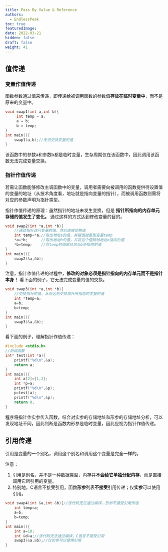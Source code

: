 ```yaml
---
title: Pass By Value & Reference
authors:
  - EndlessPeak
toc: true
featuredImage: 
date: 2022-03-21
hidden: false
draft: false
weight: 41
---
```


## 值传递

### 变量作值传递

函数参数通过值来传递，即传递给被调用函数的参数值**存放在临时变量中**，而不是原来的变量中。

```c
void swap1(int a,int b){
     int temp = a;
     a = b;
     b = temp;
}
int main(){
    swap1(a,b);//无法交换变量的值
}
```

该函数中的参数a和参数b都是临时变量，生存周期仅在该函数中，因此调用该函数无法完成变量交换。

### 指针作值传递

若需让函数能够修改主调函数中的变量，调用者需要向被调用的函数提供待设置值的变量的地址（从技术角度看，地址就是指向变量的指针），而被调用函数则需将对应的参数声明为指针类型。

指针作值传递的原理：虽然指针的地址未发生变换，但是 **指针所指向的内存单元存储的值发生了变化。** 通过这样的方式达到修改变量的目的。

```c
void swap2(int *a,int *b){
    //通过指针访问变量的值，然后直接交换值
    int temp=*a;//取出地址a的值，并赋值给整型变量temp
    *a=*b;		//取出地址b的值，并将这个值赋给地址a指向的值
    *b=temp;	//将temp的值赋给地址b所指向的值
}
int main(){
    swap2(&a,&b);
}
```

注意，指针作值传递的过程中，**修改的对象必须是指针指向的内存单元而不是指针本身！** 看下面的例子，它无法完成变量的值的交换。

```c
void swap3(int *a,int *b){
    //交换指针的值，从而达到交换指针所指向的变量的值
    int *temp=a;
    a=b;
    b=temp;
}
int main(){
    swap3(&a,&b);
}
```

看下面的例子，理解指针作值传递：

```c
#include <stdio.h>
//测试函数
int* test(int *a){
    printf("%d\n",&a);
    return a;
}
int main(){
    int a[2]={1,2};
    int *p=a;
    printf("%d\n",&p);
    p=test(a);
    printf("%d\n",&p);
    return 0;
}
```

程序将指针作实参传入函数，结合对实参的存储地址和形参的存储地址分析，可以发现地址不同，因此判断是函数内形参是临时变量，因此应视为指针作值传递。

## 引用传递

引用是变量的一个别名，调用这个别名和调用这个变量是完全一样的。

注意：

1. 引用是别名，并不是一种数据类型，内存并**不会给它单独分配内存**，而是直接调用它所引用的变量。
2. 特别地，C语言不接受引用，函数**形参**列表**不接受**引用传递；仅**实参**可以使用引用。

```c
void swap4(int &a,int &b){//该代码无法通过编译，形参不接受引用传递
    int temp=a;
    a=b;
    b=temp;
}
int main(){
	int a=10;
	int &d=a;//该代码无法通过编译，C语言不接受引用
    swap3(&a,&b);//仅实参可以使用引用
}
```

